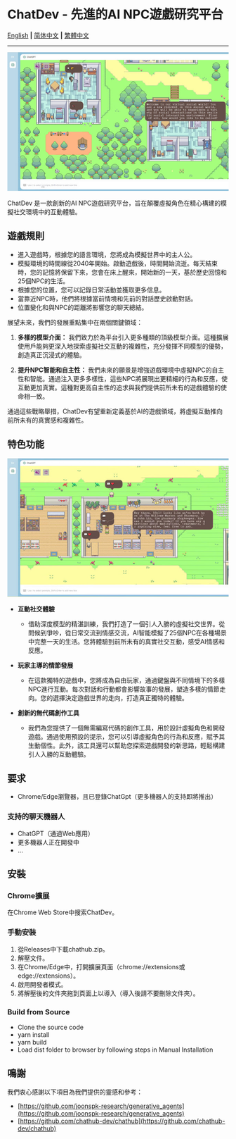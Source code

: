 # ChatDev - 先進的AI NPC遊戲研究平台

[English](README.md) **|** [简体中文](README_CN.md) **|** [繁體中文](README_TC.md)

---
![ai_start.jpg](/screenshots/ai_start.jpg)

ChatDev 是一款創新的AI NPC遊戲研究平台，旨在顛覆虛擬角色在精心構建的模擬社交環境中的互動體驗。

## 遊戲規則

* 進入遊戲時，根據您的語言環境，您將成為模擬世界中的主人公。
* 模擬環境的時間線從2040年開始。啟動遊戲後，時間開始流逝。每天結束時，您的記憶將保留下來，您會在床上醒來，開始新的一天，基於歷史回憶和25個NPC的生活。
* 根據您的位置，您可以記錄日常活動並獲取更多信息。
* 當靠近NPC時，他們將根據當前情境和先前的對話歷史啟動對話。
* 位置變化和與NPC的距離將影響您的聊天總結。

展望未來，我們的發展重點集中在兩個關鍵領域：

1. **多樣的模型介面：** 我們致力於為平台引入更多種類的頂級模型介面。這種擴展使用戶能夠更深入地探索虛擬社交互動的複雜性，充分發揮不同模型的優勢，創造真正沉浸式的體驗。

2. **提升NPC智能和自主性：** 我們未來的願景是增強遊戲環境中虛擬NPC的自主性和智能。通過注入更多多樣性，這些NPC將展現出更精細的行為和反應，使互動更加真實。這種對更高自主性的追求與我們提供前所未有的遊戲體驗的使命相一致。


通過這些戰略舉措，ChatDev有望重新定義基於AI的遊戲領域，將虛擬互動推向前所未有的真實感和複雜性。

## 特色功能

![ai_talk.jpg](/screenshots/ai_talk.jpg)

* **互動社交體驗**

  * 借助深度模型的精湛訓練，我們打造了一個引人入勝的虛擬社交世界。從問候到爭吵，從日常交流到情感交流，AI智能模擬了25個NPC在各種場景中完整一天的生活。您將體驗到前所未有的真實社交互動，感受AI情感和反應。
* **玩家主導的情節發展**

  * 在這款獨特的遊戲中，您將成為自由玩家，通過鍵盤與不同情境下的多樣NPC進行互動。每次對話和行動都會影響故事的發展，塑造多樣的情節走向。您的選擇決定遊戲世界的走向，打造真正獨特的體驗。
* **創新的無代碼創作工具**

  * 我們為您提供了一個無需編寫代碼的創作工具，用於設計虛擬角色和開發遊戲。通過使用預設的提示，您可以引導虛擬角色的行為和反應，賦予其生動個性。此外，該工具還可以幫助您探索遊戲開發的新思路，輕鬆構建引人入勝的互動體驗。

## 要求

* Chrome/Edge瀏覽器，且已登錄ChatGpt（更多機器人的支持即將推出）

### 支持的聊天機器人

* ChatGPT（通過Web應用）
* 更多機器人正在開發中
* ...

## 安裝

### Chrome擴展

在Chrome Web Store中搜索ChatDev。

### 手動安裝

1. 從Releases中下載chathub.zip。
2. 解壓文件。
3. 在Chrome/Edge中，打開擴展頁面（chrome://extensions或edge://extensions）。
4. 啟用開發者模式。
5. 將解壓後的文件夾拖到頁面上以導入（導入後請不要刪除文件夾）。

### Build from Source
- Clone the source code
- yarn install
- yarn build
- Load dist folder to browser by following steps in Manual Installation

## 鳴謝

我們衷心感謝以下項目為我們提供的靈感和參考：

* [https://github.com/joonspk-research/generative_agents](https://github.com/joonspk-research/generative_agents)
* [https://github.com/chathub-dev/chathub](https://github.com/chathub-dev/chathub)